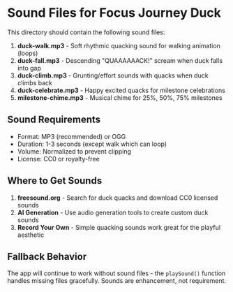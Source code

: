 # Sound Files for Focus Journey Duck

This directory should contain the following sound files:

1. **duck-walk.mp3** - Soft rhythmic quacking sound for walking animation (loops)
2. **duck-fall.mp3** - Descending "QUAAAAAACK!" scream when duck falls into gap
3. **duck-climb.mp3** - Grunting/effort sounds with quacks when duck climbs back
4. **duck-celebrate.mp3** - Happy excited quacks for milestone celebrations
5. **milestone-chime.mp3** - Musical chime for 25%, 50%, 75% milestones

## Sound Requirements

- Format: MP3 (recommended) or OGG
- Duration: 1-3 seconds (except walk which can loop)
- Volume: Normalized to prevent clipping
- License: CC0 or royalty-free

## Where to Get Sounds

1. **freesound.org** - Search for duck quacks and download CC0 licensed sounds
2. **AI Generation** - Use audio generation tools to create custom duck sounds
3. **Record Your Own** - Simple quacking sounds work great for the playful aesthetic

## Fallback Behavior

The app will continue to work without sound files - the `playSound()` function handles missing files gracefully. Sounds are enhancement, not requirement.
